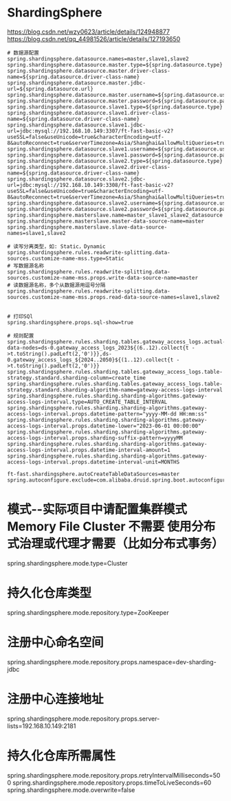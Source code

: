 # ShardingSphere

https://blog.csdn.net/wzy0623/article/details/124948877
https://blog.csdn.net/qq_44981526/article/details/127193650


```
# 数据源配置
spring.shardingsphere.datasource.names=master,slave1,slave2
spring.shardingsphere.datasource.master.type=${spring.datasource.type}
spring.shardingsphere.datasource.master.driver-class-name=${spring.datasource.driver-class-name}
spring.shardingsphere.datasource.master.jdbc-url=${spring.datasource.url}
spring.shardingsphere.datasource.master.username=${spring.datasource.username}
spring.shardingsphere.datasource.master.password=${spring.datasource.password}
spring.shardingsphere.datasource.slave1.type=${spring.datasource.type}
spring.shardingsphere.datasource.slave1.driver-class-name=${spring.datasource.driver-class-name}
spring.shardingsphere.datasource.slave1.jdbc-url=jdbc:mysql://192.168.10.149:3307/ft-fast-basic-v2?useSSL=false&useUnicode=true&characterEncoding=utf-8&autoReconnect=true&serverTimezone=Asia/Shanghai&allowMultiQueries=true
spring.shardingsphere.datasource.slave1.username=${spring.datasource.username}
spring.shardingsphere.datasource.slave1.password=${spring.datasource.password}
spring.shardingsphere.datasource.slave2.type=${spring.datasource.type}
spring.shardingsphere.datasource.slave2.driver-class-name=${spring.datasource.driver-class-name}
spring.shardingsphere.datasource.slave2.jdbc-url=jdbc:mysql://192.168.10.149:3308/ft-fast-basic-v2?useSSL=false&useUnicode=true&characterEncoding=utf-8&autoReconnect=true&serverTimezone=Asia/Shanghai&allowMultiQueries=true
spring.shardingsphere.datasource.slave2.username=${spring.datasource.username}
spring.shardingsphere.datasource.slave2.password=${spring.datasource.password}
spring.shardingsphere.masterslave.name=master_slave1_slave2_datasource
spring.shardingsphere.masterslave.master-data-source-name=master
spring.shardingsphere.masterslave.slave-data-source-names=slave1,slave2

# 读写分离类型，如: Static，Dynamic
spring.shardingsphere.rules.readwrite-splitting.data-sources.customize-name-mss.type=Static
# 写数据源名称
spring.shardingsphere.rules.readwrite-splitting.data-sources.customize-name-mss.props.write-data-source-name=master
# 读数据源名称，多个从数据源用逗号分隔
spring.shardingsphere.rules.readwrite-splitting.data-sources.customize-name-mss.props.read-data-source-names=slave1,slave2
 
 
# 打印SQl
spring.shardingsphere.props.sql-show=true

# 规则配置
spring.shardingsphere.rules.sharding.tables.gateway_access_logs.actual-data-nodes=ds-0.gateway_access_logs_2023${(6..12).collect{t ->t.toString().padLeft(2,'0')}},ds-0.gateway_access_logs_${2024..2050}${(1..12).collect{t ->t.toString().padLeft(2,'0')}}
spring.shardingsphere.rules.sharding.tables.gateway_access_logs.table-strategy.standard.sharding-column=create_time
spring.shardingsphere.rules.sharding.tables.gateway_access_logs.table-strategy.standard.sharding-algorithm-name=gateway-access-logs-interval
spring.shardingsphere.rules.sharding.sharding-algorithms.gateway-access-logs-interval.type=AUTO_CREATE_TABLE_INTERVAL
spring.shardingsphere.rules.sharding.sharding-algorithms.gateway-access-logs-interval.props.datetime-pattern="yyyy-MM-dd HH:mm:ss"
spring.shardingsphere.rules.sharding.sharding-algorithms.gateway-access-logs-interval.props.datetime-lower="2023-06-01 00:00:00"
spring.shardingsphere.rules.sharding.sharding-algorithms.gateway-access-logs-interval.props.sharding-suffix-pattern=yyyyMM
spring.shardingsphere.rules.sharding.sharding-algorithms.gateway-access-logs-interval.props.datetime-interval-amount=1
spring.shardingsphere.rules.sharding.sharding-algorithms.gateway-access-logs-interval.props.datetime-interval-unit=MONTHS

ft-fast.shardingsphere.autoCreateTableDataSources=master
spring.autoconfigure.exclude=com.alibaba.druid.spring.boot.autoconfigure.DruidDataSourceAutoConfigure,org.apache.shardingsphere.spring.boot.ShardingSphereAutoConfiguration
```



# 模式--实际项目中请配置集群模式Memory File Cluster 不需要 使用分布式治理或代理才需要（比如分布式事务）
spring.shardingsphere.mode.type=Cluster
# 持久化仓库类型
spring.shardingsphere.mode.repository.type=ZooKeeper
# 注册中心命名空间
spring.shardingsphere.mode.repository.props.namespace=dev-sharding-jdbc
# 注册中心连接地址
spring.shardingsphere.mode.repository.props.server-lists=192.168.10.149:2181
# 持久化仓库所需属性
spring.shardingsphere.mode.repository.props.retryIntervalMilliseconds=500
spring.shardingsphere.mode.repository.props.timeToLiveSeconds=60
spring.shardingsphere.mode.overwrite=false
